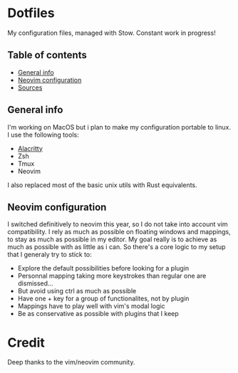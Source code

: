 # Dotfiles

My configuration files, managed with Stow. Constant work in progress!

## Table of contents

- [General info](#general-info)
- [Neovim configuration](#neovim-configuration)
- [Sources](#sources)

## General info

I'm working on MacOS but i plan to make my configuration portable to linux. I use
the following tools:

- [Alacritty](https://github.com/alacritty/alacritty)
- Zsh
- Tmux
- Neovim

I also replaced most of the basic unix utils with Rust equivalents.

## Neovim configuration

I switched definitively to neovim this year, so I do not take into account vim
compatibility. I rely as much as possible on floating windows and mappings, to
stay as much as possible in my editor. My goal really is to achieve as much as
possible with as little as i can. So there's a core logic to my setup that I generaly try to stick to:

- Explore the default possibilities before looking for a plugin
- Personnal mapping taking more keystrokes than regular one are dismissed...
- But avoid using ctrl as much as possible
- Have one <leader> + key for a group of functionalites, not by plugin
- Mappings have to play well with vim's modal logic
- Be as conservative as possible with plugins that I keep

# Credit

Deep thanks to the vim/neovim community.
